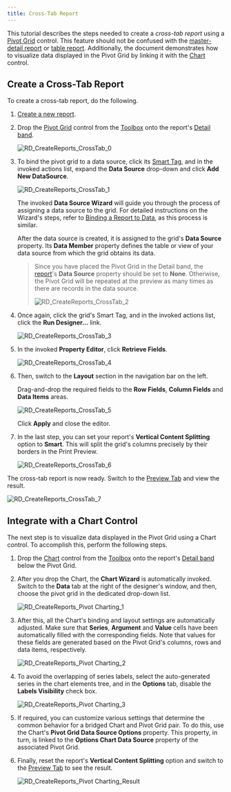 ```yaml
---
title: Cross-Tab Report
---
```

This tutorial describes the steps needed to create a _cross-tab report_ using a [Pivot Grid](../../../../../../interface-elements-for-desktop/articles/report-designer/report-designer-for-winforms/report-designer-reference/report-controls/pivot-grid.md) control. This feature should not be confused with the [master-detail report](../../../../../../interface-elements-for-desktop/articles/report-designer/report-designer-for-winforms/create-reports/report-types/master-detail-report-(detail-report-bands).md) or [table report](../../../../../../interface-elements-for-desktop/articles/report-designer/report-designer-for-winforms/create-reports/report-types/table-report.md). Additionally, the document demonstrates how to visualize data displayed in the Pivot Grid by linking it with the [Chart](../../../../../../interface-elements-for-desktop/articles/report-designer/report-designer-for-winforms/report-designer-reference/report-controls/chart.md) control.

## Create a Cross-Tab Report
To create a cross-tab report, do the following.
1. [Create a new report](../../../../../../interface-elements-for-desktop/articles/report-designer/report-designer-for-winforms/create-reports/basic-operations/create-a-new-report.md).
2. Drop the [Pivot Grid](../../../../../../interface-elements-for-desktop/articles/report-designer/report-designer-for-winforms/report-designer-reference/report-controls/pivot-grid.md) control from the [Toolbox](../../../../../../interface-elements-for-desktop/articles/report-designer/report-designer-for-winforms/report-designer-reference/report-designer-ui/control-toolbox.md) onto the report's [Detail band](../../../../../../interface-elements-for-desktop/articles/report-designer/report-designer-for-winforms/report-designer-reference/report-bands/detail-band.md).
	
	![RD_CreateReports_CrossTab_0](../../../../../images/Img8384.png)
3. To bind the pivot grid to a data source, click its [Smart Tag](../../../../../../interface-elements-for-desktop/articles/report-designer/report-designer-for-winforms/report-designer-reference/report-designer-ui/smart-tag.md), and in the invoked actions list, expand the **Data Source** drop-down and click **Add New DataSource**.
	
	![RD_CreateReports_CrossTab_1](../../../../../images/Img8385.png)
	
	The invoked **Data Source Wizard** will guide you through the process of assigning a data source to the grid. For detailed instructions on the Wizard's steps, refer to [Binding a Report to Data](../../../../../../interface-elements-for-desktop/articles/report-designer/report-designer-for-winforms/create-reports/binding-a-report-to-data.md), as this process is similar.
	
	After the data source is created, it is assigned to the grid's **Data Source** property. Its **Data Member** property defines the table or view of your data source from which the grid obtains its data.
	
	> Since you have placed the Pivot Grid in the Detail band, the [report](../../../../../../interface-elements-for-desktop/articles/report-designer/report-designer-for-winforms/report-designer-reference/report-settings.md)'s **Data Source** property should be set to **None**. Otherwise, the Pivot Grid will be repeated at the preview as many times as there are records in the data source.
	> 
	> ![RD_CreateReports_CrossTab_2](../../../../../images/Img8386.png)
4. Once again, click the grid's Smart Tag, and in the invoked actions list, click the **Run Designer...** link.
	
	![RD_CreateReports_CrossTab_3](../../../../../images/Img8388.png)
5. In the invoked **Property Editor**, click **Retrieve Fields**.
	
	![RD_CreateReports_CrossTab_4](../../../../../images/Img8387.png)
6. Then, switch to the **Layout** section in the navigation bar on the left.
	
	Drag-and-drop the required fields to the **Row Fields**, **Column Fields** and **Data Items** areas.
	
	![RD_CreateReports_CrossTab_5](../../../../../images/Img11150.png)
	
	Click **Apply** and close the editor.
7. In the last step, you can set your report's **Vertical Content Splitting** option to **Smart**. This will split the grid's columns precisely by their borders in the Print Preview.
	
	![RD_CreateReports_CrossTab_6](../../../../../images/Img11151.png)

The cross-tab report is now ready. Switch to the [Preview Tab](../../../../../../interface-elements-for-desktop/articles/report-designer/report-designer-for-winforms/report-designer-reference/report-designer-ui/preview-tab.md) and view the result.

![RD_CreateReports_CrossTab_7](../../../../../images/Img11152.png)

## Integrate with a Chart Control
The next step is to visualize data displayed in the Pivot Grid using a Chart control. To accomplish this, perform the following steps.
1. Drop the [Chart](../../../../../../interface-elements-for-desktop/articles/report-designer/report-designer-for-winforms/report-designer-reference/report-controls/chart.md) control from the [Toolbox](../../../../../../interface-elements-for-desktop/articles/report-designer/report-designer-for-winforms/report-designer-reference/report-designer-ui/control-toolbox.md) onto the report's [Detail band](../../../../../../interface-elements-for-desktop/articles/report-designer/report-designer-for-winforms/report-designer-reference/report-bands/detail-band.md) below the Pivot Grid.
2. After you drop the Chart, the **Chart Wizard** is automatically invoked. Switch to the **Data** tab at the right of the designer's window, and then, choose the pivot grid in the dedicated drop-down list.
	
	![RD_CreateReports_Pivot Charting_1](../../../../../images/Img125320.png)
3. After this, all the Chart's binding and layout settings are automatically adjusted. Make sure that **Series**, **Argument** and **Value** cells have been automatically filled with the corresponding fields. Note that values for these fields are generated based on the Pivot Grid's columns, rows and data items, respectively.
	
	![RD_CreateReports_Pivot Charting_2](../../../../../images/Img125321.png)
4. To avoid the overlapping of series labels, select the auto-generated series in the chart elements tree, and in the **Options** tab, disable the **Labels Visibility** check box.
	
	![RD_CreateReports_Pivot Charting_3](../../../../../images/Img125322.png)
5. If required, you can customize various settings that determine the common behavior for a bridged Chart and Pivot Grid pair. To do this, use the Chart's **Pivot Grid Data Source Options** property. This property, in turn, is linked to the **Options Chart Data Source** property of the associated Pivot Grid.
6. Finally, reset the report's **Vertical Content Splitting** option and switch to the [Preview Tab](../../../../../../interface-elements-for-desktop/articles/report-designer/report-designer-for-winforms/report-designer-reference/report-designer-ui/preview-tab.md) to see the result.
	
	![RD_CreateReports_Pivot Charting_Result](../../../../../images/Img125323.png)